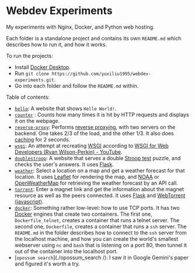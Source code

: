# Webdev Experiments

My experiments with Nginx, Docker, and Python web hosting.

Each folder is a standalone project and contains its own `README.md` which describes how to run it, and how it works.

To run the projects:

* Install [Docker Desktop](https://www.docker.com/products/docker-desktop/).
* Run `git clone https://github.com/yuxiliu1995/webdev-experiments.git`.
* Go into each folder and follow the `README.md` within.

Table of contents:

* [`hello`](./hello/): A website that shows `Hello World!`.
* [`counter`](./counter/)
: Counts how many times it is hit by HTTP requests and displays it on the webpage.
* [`reverse-proxy`](./reverse-proxy/): Performs [reverse proxying](https://en.wikipedia.org/wiki/Reverse_proxy), with two servers on the backend. One takes 2/3 of the load, and the other 1/3. It also does [caching](https://en.wikipedia.org/wiki/Web_cache) for 2 seconds.
* [`wsgi`](./wsgi/): An attempt at recreating [WSGI](https://en.wikipedia.org/wiki/Web_Server_Gateway_Interface) according to [WSGI for Web Developers (Ryan Wilson-Perkin) - YouTube](https://www.youtube.com/watch?v=WqrCnVAkLIo).
* [`doublestroop`](./doublestroop/): A website that serves a double [Stroop test](https://en.wikipedia.org/wiki/Stroop_effect) puzzle, and checks the user's answers. It uses [Flask](https://flask.palletsprojects.com/en/1.1.x/).
* [`weather`](./weather/): Select a location on a map and get a weather forecast for that location. It uses [Leaflet](https://leafletjs.com/) for rendering the map, and [NOAA](https://www.weather.gov/documentation/services-web-api) or [OpenWeatherMap](https://openweathermap.org/) for retrieving the weather forecast by an API call.
* [`torrent`](./torrent/): Enter a magnet link and get the information about the magnet resource as well as the peers connected. It uses [Flask](https://flask.palletsprojects.com/en/1.1.x/) and [WebTorrent (javascript)](https://github.com/webtorrent/webtorrent).
* [`docker`](./docker/): Something rather low-level: how to use TCP ports. It has two [Docker](https://www.docker.com/) engines that create two containers. The first one, `Dockerfile_telnet`, creates a container that runs a telnet server. The second one, `Dockerfile`, creates a container that runs a `ssh` server. The `README.md` in the folder describes how to connect to the `ssh` server from the localhost machine, and how you can create the world's smallest webserver using `nc` and `bash` that is listening on a port 80, then tunnel it out of the container into the localhost port.
* [`opossum search`](./opossum_search
/): I saw it in Google Gemini's paper and figured it's worth a try.